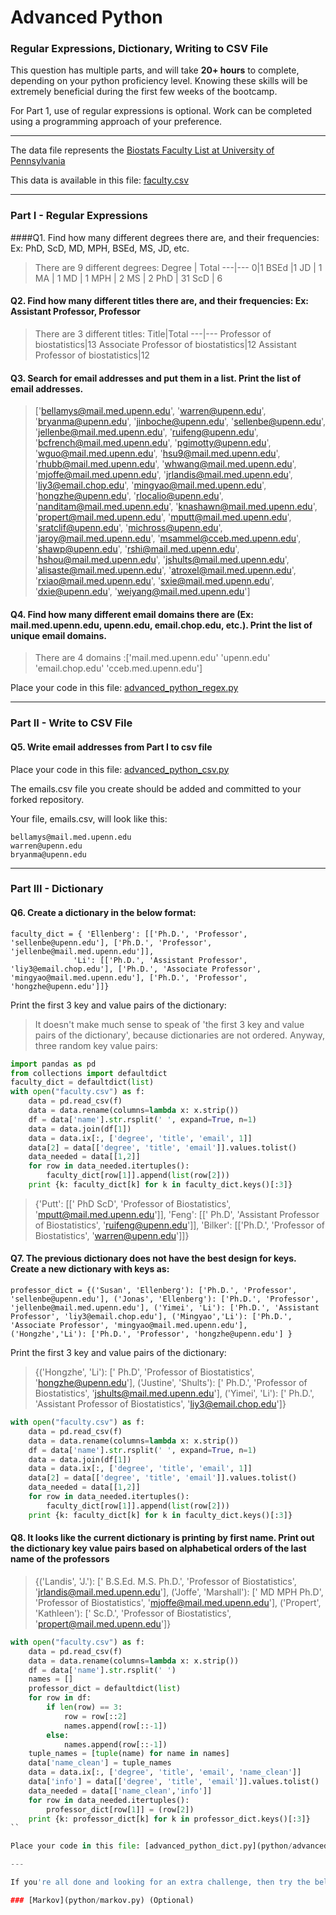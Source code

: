 # Advanced Python    

### Regular Expressions, Dictionary, Writing to CSV File  

This question has multiple parts, and will take **20+ hours** to complete, depending on your python proficiency level.  Knowing these skills will be extremely beneficial during the first few weeks of the bootcamp.

For Part 1, use of regular expressions is optional.  Work can be completed using a programming approach of your preference. 

---

The data file represents the [Biostats Faculty List at University of Pennsylvania](http://www.med.upenn.edu/cceb/biostat/faculty.shtml)

This data is available in this file:  [faculty.csv](python/faculty.csv)

--- 

### Part I - Regular Expressions  


####Q1. Find how many different degrees there are, and their frequencies: Ex:  PhD, ScD, MD, MPH, BSEd, MS, JD, etc.

>There are 9 different degrees:
> Degree | Total
> ---|---
> 0|1
> BSEd |1
> JD   |    1
> MA    |   1
> MD     |  1
> MPH     | 2
> MS     |  2
> PhD   |  31
> ScD   |   6



#### Q2. Find how many different titles there are, and their frequencies:  Ex:  Assistant Professor, Professor

>There are 3 different titles: 
> Title|Total
> ---|---
> Professor of biostatistics|13
> Associate Professor of biostatistics|12
> Assistant Professor of biostatistics|12


#### Q3. Search for email addresses and put them in a list.  Print the list of email addresses.

>['bellamys@mail.med.upenn.edu', 'warren@upenn.edu', 'bryanma@upenn.edu', 'jinboche@upenn.edu', 'sellenbe@upenn.edu', 'jellenbe@mail.med.upenn.edu', 'ruifeng@upenn.edu', 'bcfrench@mail.med.upenn.edu', 'pgimotty@upenn.edu', 'wguo@mail.med.upenn.edu', 'hsu9@mail.med.upenn.edu', 'rhubb@mail.med.upenn.edu', 'whwang@mail.med.upenn.edu', 'mjoffe@mail.med.upenn.edu', 'jrlandis@mail.med.upenn.edu', 'liy3@email.chop.edu', 'mingyao@mail.med.upenn.edu', 'hongzhe@upenn.edu', 'rlocalio@upenn.edu', 'nanditam@mail.med.upenn.edu', 'knashawn@mail.med.upenn.edu', 'propert@mail.med.upenn.edu', 'mputt@mail.med.upenn.edu', 'sratclif@upenn.edu', 'michross@upenn.edu', 'jaroy@mail.med.upenn.edu', 'msammel@cceb.med.upenn.edu', 'shawp@upenn.edu', 'rshi@mail.med.upenn.edu', 'hshou@mail.med.upenn.edu', 'jshults@mail.med.upenn.edu', 'alisaste@mail.med.upenn.edu', 'atroxel@mail.med.upenn.edu', 'rxiao@mail.med.upenn.edu', 'sxie@mail.med.upenn.edu', 'dxie@upenn.edu', 'weiyang@mail.med.upenn.edu']


#### Q4. Find how many different email domains there are (Ex:  mail.med.upenn.edu, upenn.edu, email.chop.edu, etc.).  Print the list of unique email domains.

>There are 4 domains :['mail.med.upenn.edu' 'upenn.edu' 'email.chop.edu' 'cceb.med.upenn.edu']

Place your code in this file: [advanced_python_regex.py](python/advanced_python_regex.py)

---

### Part II - Write to CSV File

#### Q5.  Write email addresses from Part I to csv file

Place your code in this file: [advanced_python_csv.py](python/advanced_python_csv.py)

The emails.csv file you create should be added and committed to your forked repository.

Your file, emails.csv, will look like this:
```
bellamys@mail.med.upenn.edu
warren@upenn.edu
bryanma@upenn.edu
```

---

### Part III - Dictionary

#### Q6.  Create a dictionary in the below format:
```
faculty_dict = { 'Ellenberg': [['Ph.D.', 'Professor', 'sellenbe@upenn.edu'], ['Ph.D.', 'Professor', 'jellenbe@mail.med.upenn.edu']],
              'Li': [['Ph.D.', 'Assistant Professor', 'liy3@email.chop.edu'], ['Ph.D.', 'Associate Professor', 'mingyao@mail.med.upenn.edu'], ['Ph.D.', 'Professor', 'hongzhe@upenn.edu']]}
```
Print the first 3 key and value pairs of the dictionary:

> It doesn't make much sense to speak of 'the first 3 key and value pairs of the dictionary', because dictionaries are not ordered. Anyway, three random key value pairs:
```python
import pandas as pd
from collections import defaultdict
faculty_dict = defaultdict(list)
with open("faculty.csv") as f:
    data = pd.read_csv(f)
    data = data.rename(columns=lambda x: x.strip())
    df = data['name'].str.rsplit(' ', expand=True, n=1)
    data = data.join(df[1])
    data = data.ix[:, ['degree', 'title', 'email', 1]]
    data[2] = data[['degree', 'title', 'email']].values.tolist()
    data_needed = data[[1,2]]
    for row in data_needed.itertuples():
        faculty_dict[row[1]].append(list(row[2]))
    print {k: faculty_dict[k] for k in faculty_dict.keys()[:3]}
```

> {'Putt': [[' PhD ScD', 'Professor of Biostatistics', 'mputt@mail.med.upenn.edu']], 'Feng': [[' Ph.D', 'Assistant Professor of Biostatistics', 'ruifeng@upenn.edu']], 'Bilker': [['Ph.D.', 'Professor of Biostatistics', 'warren@upenn.edu']]}

#### Q7.  The previous dictionary does not have the best design for keys.  Create a new dictionary with keys as:

```
professor_dict = {('Susan', 'Ellenberg'): ['Ph.D.', 'Professor', 'sellenbe@upenn.edu'], ('Jonas', 'Ellenberg'): ['Ph.D.', 'Professor', 'jellenbe@mail.med.upenn.edu'], ('Yimei', 'Li'): ['Ph.D.', 'Assistant Professor', 'liy3@email.chop.edu'], ('Mingyao','Li'): ['Ph.D.', 'Associate Professor', 'mingyao@mail.med.upenn.edu'], ('Hongzhe','Li'): ['Ph.D.', 'Professor', 'hongzhe@upenn.edu'] }
```

Print the first 3 key and value pairs of the dictionary:

> {('Hongzhe', 'Li'): [' Ph.D', 'Professor of Biostatistics', 'hongzhe@upenn.edu'], ('Justine', 'Shults'): [' Ph.D.', 'Professor of Biostatistics', 'jshults@mail.med.upenn.edu'], ('Yimei', 'Li'): [' Ph.D.', 'Assistant Professor of Biostatistics', 'liy3@email.chop.edu']}

```python
with open("faculty.csv") as f:
    data = pd.read_csv(f)
    data = data.rename(columns=lambda x: x.strip())
    df = data['name'].str.rsplit(' ', expand=True, n=1)
    data = data.join(df[1])
    data = data.ix[:, ['degree', 'title', 'email', 1]]
    data[2] = data[['degree', 'title', 'email']].values.tolist()
    data_needed = data[[1,2]]
    for row in data_needed.itertuples():
        faculty_dict[row[1]].append(list(row[2]))
    print {k: faculty_dict[k] for k in faculty_dict.keys()[:3]}
```

#### Q8.  It looks like the current dictionary is printing by first name.  Print out the dictionary key value pairs based on alphabetical orders of the last name of the professors

>{('Landis', 'J.'): [' B.S.Ed. M.S. Ph.D.', 'Professor of Biostatistics', 'jrlandis@mail.med.upenn.edu'], ('Joffe', 'Marshall'): [' MD MPH Ph.D', 'Professor of Biostatistics', 'mjoffe@mail.med.upenn.edu'], ('Propert', 'Kathleen'): [' Sc.D.', 'Professor of Biostatistics', 'propert@mail.med.upenn.edu']}

```python
with open("faculty.csv") as f:
    data = pd.read_csv(f)
    data = data.rename(columns=lambda x: x.strip())
    df = data['name'].str.rsplit(' ')
    names = []
    professor_dict = defaultdict(list)
    for row in df:
        if len(row) == 3:
            row = row[::2]
            names.append(row[::-1])
        else:
            names.append(row[::-1])
    tuple_names = [tuple(name) for name in names]
    data['name_clean'] = tuple_names
    data = data.ix[:, ['degree', 'title', 'email', 'name_clean']]
    data['info'] = data[['degree', 'title', 'email']].values.tolist()
    data_needed = data[['name_clean','info']]
    for row in data_needed.itertuples():
        professor_dict[row[1]] = (row[2])
    print {k: professor_dict[k] for k in professor_dict.keys()[:3]}
``

Place your code in this file: [advanced_python_dict.py](python/advanced_python_dict.py)

--- 

If you're all done and looking for an extra challenge, then try the below problem:  

### [Markov](python/markov.py) (Optional)

